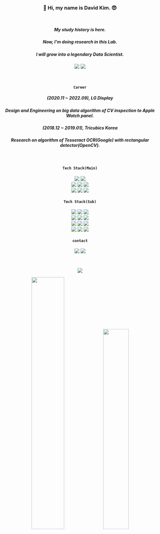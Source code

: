 <div align="center">

### 👋 Hi, my name is David Kim. 😎

<br/>

##### My study history is here.
##### Now, I'm doing research in this Lab.
##### I will grow into a legendary Data Scientist.
<a href="https://github.com/HiMyNameIsDavidKim/Study" target="_blank"><img src="https://img.shields.io/badge/Study-3776AB?style=flat-square&logo=Bookstack&logoColor=white"/></a>
<a href="https://ideakhu.wixsite.com/home" target="_blank"><img src="https://img.shields.io/badge/Lab-3776AB?style=flat-square&logo=Electron&logoColor=white"/></a>

  <br/> 
  
#### `Career`
##### (2020.11 ~ 2022.09), LG Display
##### Design and Engineering on big data algorithm of CV inspection to Apple Watch panel. 
##### (2018.12 ~ 2019.01), Tricubics Korea
##### Research on algorithm of Tesseract OCR(Google) with rectangular detector(OpenCV).

  <br/>
  
#### `Tech Stack(Main)`
  <img src="https://img.shields.io/badge/Python-3776AB?style=flat-square&logo=Python&logoColor=white">
  <img src="https://img.shields.io/badge/Anaconda-6DB33F?style=flat-square&logo=Anaconda&logoColor=white">
  <br/>
  <img src="https://img.shields.io/badge/ScikitLearn-F7931E?style=flat-square&logo=scikit-learn&logoColor=white">
  <img src="https://img.shields.io/badge/PyTorch-EE4C2C?style=flat-square&logo=PyTorch&logoColor=white">
  <img src="https://img.shields.io/badge/TensorFlow-FF6F00?style=flat-square&logo=TensorFlow&logoColor=white">
  <br/>
  <img src="https://img.shields.io/badge/Tableau-E97627?style=flat-square&logo=Tableau&logoColor=white">
  <img src="https://img.shields.io/badge/R-276DC3?style=flat-square&logo=R&logoColor=white">
  <img src="https://img.shields.io/badge/Hadoop-66CCFF?style=flat-square&logo=ApacheHadoop&logoColor=white">
<br/>
  
#### `Tech Stack(Sub)`
  <img src="https://img.shields.io/badge/Django-092E20?style=flat-square&logo=Django&logoColor=white">
  <img src="https://img.shields.io/badge/Flask-000000?style=flat-square&logo=Flask&logoColor=white">
  <img src="https://img.shields.io/badge/FastAPI-009688?style=flat-square&logo=FastAPI&logoColor=white">
<br/>
  <img src="https://img.shields.io/badge/AWS-232F3E?style=flat-square&logo=AmazonAWS&logoColor=white">
  <img src="https://img.shields.io/badge/Docker-2496ED?style=flat-square&logo=Docker&logoColor=white">
  <img src="https://img.shields.io/badge/MySQL-4479A1?style=flat-square&logo=MySQL&logoColor=white">
<br/>  
  <img src="https://img.shields.io/badge/Flutter-02569B?style=flat-square&logo=Flutter&logoColor=white">
  <img src="https://img.shields.io/badge/iOS-000000?style=flat-square&logo=Apple&logoColor=white">
  <img src="https://img.shields.io/badge/Android-3DDC84?style=flat-square&logo=Android&logoColor=white">
<br/>
  <img src="https://img.shields.io/badge/Java-2F2625?style=flat-square&logo=coffeescript&logoColor=white">
  <img src="https://img.shields.io/badge/React-61DAFB?style=flat-square&logo=React&logoColor=white">
  <img src="https://img.shields.io/badge/javascript-F7DF1E?style=flat-square&logo=javascript&logoColor=white">
  
#### `contact`
  <a href="https://www.instagram.com/ga_lahm/" target="_blank"><img src="https://img.shields.io/badge/Instagram-CB3F7C?style=flat-square&logo=Instagram&logoColor=white"/></a>
  <a href="mailto:rkfka1401@gmail.com" target="_blank"><img src="https://img.shields.io/badge/Gmail-EA4335?style=flat-square&logo=Gmail&logoColor=white"/></a>

<br/>

  <a href="https://hits.seeyoufarm.com"><img src="https://hits.seeyoufarm.com/api/count/incr/badge.svg?url=https%3A%2F%2Fgithub.com%2FHiMyNameIsDavidKim%2Fhit-counter&count_bg=%2300DFFF&title_bg=%23555555&icon=&icon_color=%23E7E7E7&title=%3A%29&edge_flat=false"/></a>
  
  <img src="https://github-readme-stats.vercel.app/api?username=HiMyNameIsDavidKim&show_icons=true&include_all_commits=true&bg_color=30,e96443,904e95&title_color=fff&text_color=fff" width = "46%">
  
  <img src="https://github-readme-stats.vercel.app/api/top-langs/?username=HiMyNameIsDavidKim&layout=compact&bg_color=30,e96443,904e95&title_color=fff&text_color=fff" width = "41%">

